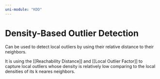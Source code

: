 ```yaml
---
uni-module: "KDD"
---
```


# Density-Based Outlier Detection

Can be used to detect local outliers by using their relative distance to their neighbors.

It is using the [[Reachability Distance]] and [[Local Outlier Factor]] to capture local outliers whose density is relatively low comparing to the local densities of its k neares neighbors.
